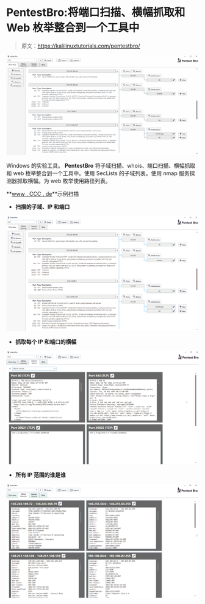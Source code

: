 # PentestBro:将端口扫描、横幅抓取和 Web 枚举整合到一个工具中

> 原文：<https://kalilinuxtutorials.com/pentestbro/>

[![PentestBro : Port Scanning, Banner Grabbing & Web Enumeration Into One Tool](img/014bf9a526b55654f021a03b43a55147.png "PentestBro : Port Scanning, Banner Grabbing & Web Enumeration Into One Tool")](https://1.bp.blogspot.com/-JzvTYxrtP4Y/YIMnMglwIHI/AAAAAAAAI0g/hY4GmZGRN_oQAFF8wBGIlK-FHuC-sitLgCLcBGAsYHQ/s728/PentestBro-1%25281%2529.png)

Windows 的实验工具。 **PentestBro** 将子域扫描、whois、端口扫描、横幅抓取和 web 枚举整合到一个工具中。使用 SecLists 的子域列表。使用 nmap 服务探测器抓取横幅。为 web 枚举使用路径列表。

**[www . CCC . de](http://www.ccc.de)**示例扫描

*   **扫描的子域、IP 和端口**

![](img/80a6d138569251387c72c1427bf8fad3.png)

*   **抓取每个 IP 和端口的横幅**

![](img/20e8739dfc49357f4bfe6e5851c0c201.png)

*   **所有 IP 范围的谁是谁**

![](img/07e8c20420b1189e72379a45e1f8e90d.png)